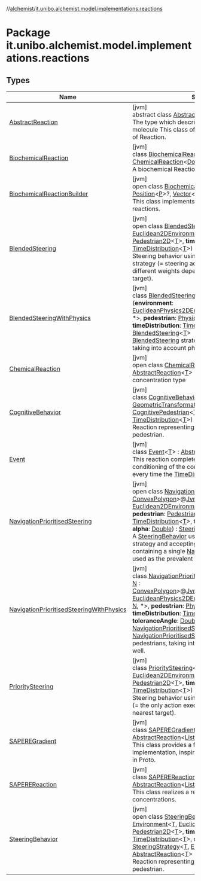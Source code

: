 //[alchemist](../../index.md)/[it.unibo.alchemist.model.implementations.reactions](index.md)

# Package it.unibo.alchemist.model.implementations.reactions

## Types

| Name | Summary |
|---|---|
| [AbstractReaction](-abstract-reaction/index.md) | [jvm]<br>abstract class [AbstractReaction](-abstract-reaction/index.md)<[T](-abstract-reaction/index.md)> : [Reaction](../it.unibo.alchemist.model.interfaces/-reaction/index.md)<[T](../it.unibo.alchemist.model.implementations.layers/-uniform-layer/index.md)> <br>The type which describes the concentration of a molecule This class offers a partial implementation of Reaction. |
| [BiochemicalReaction](-biochemical-reaction/index.md) | [jvm]<br>class [BiochemicalReaction](-biochemical-reaction/index.md) : [ChemicalReaction](-chemical-reaction/index.md)<[Double](https://docs.oracle.com/javase/8/docs/api/java/lang/Double.html)> <br>A biochemical Reaction. |
| [BiochemicalReactionBuilder](-biochemical-reaction-builder/index.md) | [jvm]<br>open class [BiochemicalReactionBuilder](-biochemical-reaction-builder/index.md)<[P](-biochemical-reaction-builder/index.md) : [Position](../it.unibo.alchemist.model.interfaces/-position/index.md)<[P](../it.unibo.alchemist.model.implementations.environments/-abstract2-d-environment/index.md)>?, [Vector](../it.unibo.alchemist.model.interfaces.geometry/-vector/index.md)<[P](../it.unibo.alchemist.model.implementations.environments/-abstract2-d-environment/index.md)>?><br>This class implements a builder for chemical reactions. |
| [BlendedSteering](-blended-steering/index.md) | [jvm]<br>open class [BlendedSteering](-blended-steering/index.md)<[T](-blended-steering/index.md)>(**environment**: [Euclidean2DEnvironment](../it.unibo.alchemist.model.interfaces.environments/-euclidean2-d-environment/index.md)<[T](-blended-steering/index.md)>, **pedestrian**: [Pedestrian2D](../it.unibo.alchemist.model.interfaces/-pedestrian2-d/index.md)<[T](-blended-steering/index.md)>, **timeDistribution**: [TimeDistribution](../it.unibo.alchemist.model.interfaces/-time-distribution/index.md)<[T](-blended-steering/index.md)>) : [SteeringBehavior](-steering-behavior/index.md)<[T](-blended-steering/index.md)> <br>Steering behavior using [DistanceWeighted](../it.unibo.alchemist.model.implementations.actions.steeringstrategies/-distance-weighted/index.md) steering strategy (= steering actions are summed with different weights depending on the distance to their target). |
| [BlendedSteeringWithPhysics](-blended-steering-with-physics/index.md) | [jvm]<br>class [BlendedSteeringWithPhysics](-blended-steering-with-physics/index.md)<[T](-blended-steering-with-physics/index.md)>(**environment**: [EuclideanPhysics2DEnvironmentWithGraph](../it.unibo.alchemist.model.interfaces.environments/-euclidean-physics2-d-environment-with-graph/index.md)<*, [T](-blended-steering-with-physics/index.md), *, *>, **pedestrian**: [PhysicalPedestrian2D](../it.unibo.alchemist.model.interfaces/-physical-pedestrian2-d/index.md)<[T](-blended-steering-with-physics/index.md)>, **timeDistribution**: [TimeDistribution](../it.unibo.alchemist.model.interfaces/-time-distribution/index.md)<[T](-blended-steering-with-physics/index.md)>) : [BlendedSteering](-blended-steering/index.md)<[T](-blended-steering-with-physics/index.md)> <br>[BlendedSteering](-blended-steering/index.md) strategy for physical pedestrians, taking into account physical forces as well. |
| [ChemicalReaction](-chemical-reaction/index.md) | [jvm]<br>open class [ChemicalReaction](-chemical-reaction/index.md)<[T](-chemical-reaction/index.md)> : [AbstractReaction](-abstract-reaction/index.md)<[T](../it.unibo.alchemist.model.implementations.layers/-uniform-layer/index.md)> <br>concentration type |
| [CognitiveBehavior](-cognitive-behavior/index.md) | [jvm]<br>class [CognitiveBehavior](-cognitive-behavior/index.md)<[T](-cognitive-behavior/index.md), [V](-cognitive-behavior/index.md) : [Vector](../it.unibo.alchemist.model.interfaces.geometry/-vector/index.md)<[V](-cognitive-behavior/index.md)>, [A](-cognitive-behavior/index.md) : [GeometricTransformation](../it.unibo.alchemist.model.interfaces.geometry/-geometric-transformation/index.md)<[V](-cognitive-behavior/index.md)>>(**pedestrian**: [CognitivePedestrian](../it.unibo.alchemist.model.interfaces/-cognitive-pedestrian/index.md)<[T](-cognitive-behavior/index.md), [V](-cognitive-behavior/index.md), [A](-cognitive-behavior/index.md)>, **timeDistribution**: [TimeDistribution](../it.unibo.alchemist.model.interfaces/-time-distribution/index.md)<[T](-cognitive-behavior/index.md)>) : [AbstractReaction](-abstract-reaction/index.md)<[T](-cognitive-behavior/index.md)> <br>Reaction representing the cognitive behavior of a pedestrian. |
| [Event](-event/index.md) | [jvm]<br>class [Event](-event/index.md)<[T](-event/index.md)> : [AbstractReaction](-abstract-reaction/index.md)<[T](../it.unibo.alchemist.model.implementations.layers/-uniform-layer/index.md)> <br>This reaction completely ignores the propensity conditioning of the conditions, and tries to run every time the [TimeDistribution](../it.unibo.alchemist.model.interfaces/-time-distribution/index.md) wants to. |
| [NavigationPrioritisedSteering](-navigation-prioritised-steering/index.md) | [jvm]<br>open class [NavigationPrioritisedSteering](-navigation-prioritised-steering/index.md)<[T](-navigation-prioritised-steering/index.md), [N](-navigation-prioritised-steering/index.md) : [ConvexPolygon](../it.unibo.alchemist.model.interfaces.geometry.euclidean2d/-convex-polygon/index.md)>@[JvmOverloads](https://kotlinlang.org/api/latest/jvm/stdlib/kotlin.jvm/-jvm-overloads/index.html)()constructor(**env**: [Euclidean2DEnvironmentWithGraph](../it.unibo.alchemist.model.interfaces.environments/-euclidean2-d-environment-with-graph/index.md)<*, [T](-navigation-prioritised-steering/index.md), [N](-navigation-prioritised-steering/index.md), *>, **pedestrian**: [Pedestrian2D](../it.unibo.alchemist.model.interfaces/-pedestrian2-d/index.md)<[T](-navigation-prioritised-steering/index.md)>, **timeDistribution**: [TimeDistribution](../it.unibo.alchemist.model.interfaces/-time-distribution/index.md)<[T](-navigation-prioritised-steering/index.md)>, **toleranceAngle**: [Double](https://kotlinlang.org/api/latest/jvm/stdlib/kotlin/-double/index.html), **alpha**: [Double](https://kotlinlang.org/api/latest/jvm/stdlib/kotlin/-double/index.html)) : [SteeringBehavior](-steering-behavior/index.md)<[T](-navigation-prioritised-steering/index.md)> <br>A [SteeringBehavior](-steering-behavior/index.md) using [SinglePrevalent](../it.unibo.alchemist.model.implementations.actions.steeringstrategies/-single-prevalent/index.md) steering strategy and accepting a collection of actions containing a single [NavigationAction2D](../it.unibo.alchemist.model.interfaces/index.md#-517309547%2FClasslikes%2F-267951372), which is used as the prevalent one. |
| [NavigationPrioritisedSteeringWithPhysics](-navigation-prioritised-steering-with-physics/index.md) | [jvm]<br>class [NavigationPrioritisedSteeringWithPhysics](-navigation-prioritised-steering-with-physics/index.md)<[T](-navigation-prioritised-steering-with-physics/index.md), [N](-navigation-prioritised-steering-with-physics/index.md) : [ConvexPolygon](../it.unibo.alchemist.model.interfaces.geometry.euclidean2d/-convex-polygon/index.md)>@[JvmOverloads](https://kotlinlang.org/api/latest/jvm/stdlib/kotlin.jvm/-jvm-overloads/index.html)()constructor(**env**: [EuclideanPhysics2DEnvironmentWithGraph](../it.unibo.alchemist.model.interfaces.environments/-euclidean-physics2-d-environment-with-graph/index.md)<*, [T](-navigation-prioritised-steering-with-physics/index.md), [N](-navigation-prioritised-steering-with-physics/index.md), *>, **pedestrian**: [PhysicalPedestrian2D](../it.unibo.alchemist.model.interfaces/-physical-pedestrian2-d/index.md)<[T](-navigation-prioritised-steering-with-physics/index.md)>, **timeDistribution**: [TimeDistribution](../it.unibo.alchemist.model.interfaces/-time-distribution/index.md)<[T](-navigation-prioritised-steering-with-physics/index.md)>, **toleranceAngle**: [Double](https://kotlinlang.org/api/latest/jvm/stdlib/kotlin/-double/index.html), **alpha**: [Double](https://kotlinlang.org/api/latest/jvm/stdlib/kotlin/-double/index.html)) : [NavigationPrioritisedSteering](-navigation-prioritised-steering/index.md)<[T](-navigation-prioritised-steering-with-physics/index.md), [N](-navigation-prioritised-steering-with-physics/index.md)> <br>[NavigationPrioritisedSteering](-navigation-prioritised-steering/index.md) strategy for physical pedestrians, taking into account physical forces as well. |
| [PrioritySteering](-priority-steering/index.md) | [jvm]<br>class [PrioritySteering](-priority-steering/index.md)<[T](-priority-steering/index.md)>(**environment**: [Euclidean2DEnvironment](../it.unibo.alchemist.model.interfaces.environments/-euclidean2-d-environment/index.md)<[T](-priority-steering/index.md)>, **pedestrian**: [Pedestrian2D](../it.unibo.alchemist.model.interfaces/-pedestrian2-d/index.md)<[T](-priority-steering/index.md)>, **timeDistribution**: [TimeDistribution](../it.unibo.alchemist.model.interfaces/-time-distribution/index.md)<[T](-priority-steering/index.md)>) : [SteeringBehavior](-steering-behavior/index.md)<[T](-priority-steering/index.md)> <br>Steering behavior using [Nearest](../it.unibo.alchemist.model.implementations.actions.steeringstrategies/-nearest/index.md) steering strategy (= the only action executed is the one with the nearest target). |
| [SAPEREGradient](-s-a-p-e-r-e-gradient/index.md) | [jvm]<br>class [SAPEREGradient](-s-a-p-e-r-e-gradient/index.md)<[P](-s-a-p-e-r-e-gradient/index.md) : [Position](../it.unibo.alchemist.model.interfaces/-position/index.md)<[P](../it.unibo.alchemist.model.implementations.actions/-lsa-ascending-gradient-dist/index.md)>?> : [AbstractReaction](-abstract-reaction/index.md)<[List](https://docs.oracle.com/javase/8/docs/api/java/util/List.html)<[ILsaMolecule](../it.unibo.alchemist.model.interfaces/-i-lsa-molecule/index.md)>> <br>This class provides a fast and stable gradient implementation, inspired on the NBR construct used in Proto. |
| [SAPEREReaction](-s-a-p-e-r-e-reaction/index.md) | [jvm]<br>class [SAPEREReaction](-s-a-p-e-r-e-reaction/index.md) : [AbstractReaction](-abstract-reaction/index.md)<[List](https://docs.oracle.com/javase/8/docs/api/java/util/List.html)<[ILsaMolecule](../it.unibo.alchemist.model.interfaces/-i-lsa-molecule/index.md)>> <br>This class realizes a reaction with Lsa concentrations. |
| [SteeringBehavior](-steering-behavior/index.md) | [jvm]<br>open class [SteeringBehavior](-steering-behavior/index.md)<[T](-steering-behavior/index.md)>(**env**: [Environment](../it.unibo.alchemist.model.interfaces/-environment/index.md)<[T](-steering-behavior/index.md), [Euclidean2DPosition](../it.unibo.alchemist.model.implementations.positions/-euclidean2-d-position/index.md)>, **pedestrian**: [Pedestrian2D](../it.unibo.alchemist.model.interfaces/-pedestrian2-d/index.md)<[T](-steering-behavior/index.md)>, **timeDistribution**: [TimeDistribution](../it.unibo.alchemist.model.interfaces/-time-distribution/index.md)<[T](-steering-behavior/index.md)>, **steerStrategy**: [SteeringStrategy](../it.unibo.alchemist.model.interfaces/-steering-strategy/index.md)<[T](-steering-behavior/index.md), [Euclidean2DPosition](../it.unibo.alchemist.model.implementations.positions/-euclidean2-d-position/index.md)>) : [AbstractReaction](-abstract-reaction/index.md)<[T](-steering-behavior/index.md)> <br>Reaction representing the steering behavior of a pedestrian. |
